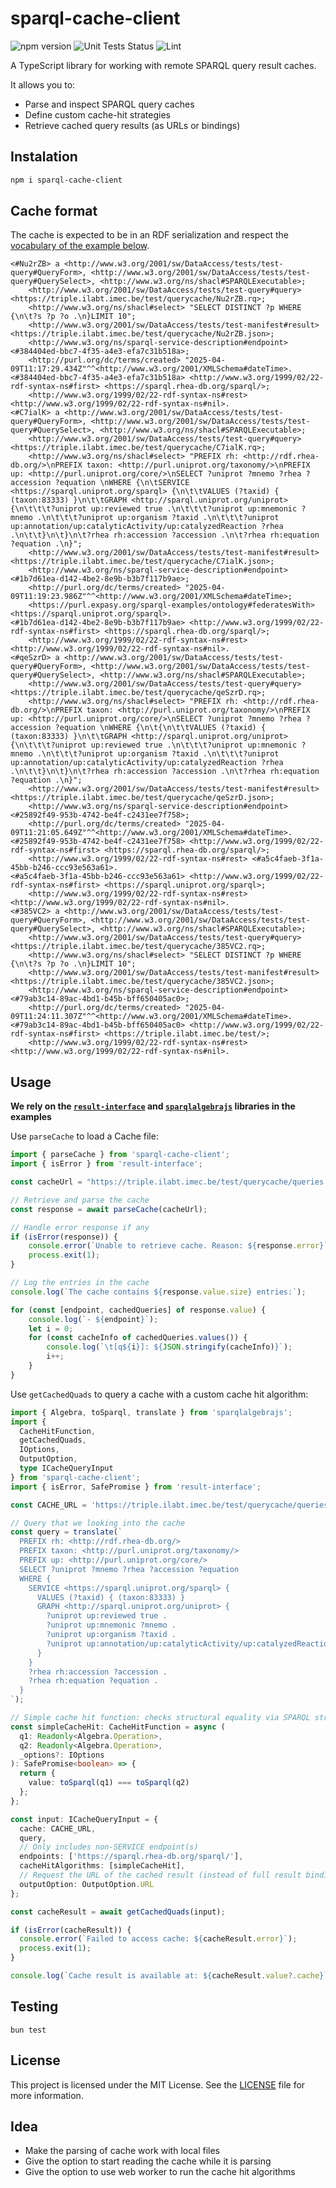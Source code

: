 # sparql-cache-client


![npm version](https://img.shields.io/npm/v/sparql-cache-client)
![Unit Tests Status](https://img.shields.io/github/actions/workflow/status/constraintAutomaton/cache-query-triple-project/ci.yml?label=unit+test
)
![Lint](https://img.shields.io/github/actions/workflow/status/constraintAutomaton/cache-query-triple-project/format.yml?label=linter
)

A TypeScript library for working with remote SPARQL query result caches.

It allows you to:

- Parse and inspect SPARQL query caches
- Define custom cache-hit strategies
- Retrieve cached query results (as URLs or bindings)

## Instalation

```bash
npm i sparql-cache-client
```

## Cache format

The cache is expected to be in an RDF serialization and respect the [vocabulary of the example below](./cache_example.ttl). 

```ttl
<#Nu2rZB> a <http://www.w3.org/2001/sw/DataAccess/tests/test-query#QueryForm>, <http://www.w3.org/2001/sw/DataAccess/tests/test-query#QuerySelect>, <http://www.w3.org/ns/shacl#SPARQLExecutable>;
    <http://www.w3.org/2001/sw/DataAccess/tests/test-query#query> <https://triple.ilabt.imec.be/test/querycache/Nu2rZB.rq>;
    <http://www.w3.org/ns/shacl#select> "SELECT DISTINCT ?p WHERE {\n\t?s ?p ?o .\n}LIMIT 10";
    <http://www.w3.org/2001/sw/DataAccess/tests/test-manifest#result> <https://triple.ilabt.imec.be/test/querycache/Nu2rZB.json>;
    <http://www.w3.org/ns/sparql-service-description#endpoint> <#384404ed-bbc7-4f35-a4e3-efa7c31b518a>;
    <http://purl.org/dc/terms/created> "2025-04-09T11:17:29.434Z"^^<http://www.w3.org/2001/XMLSchema#dateTime>.
<#384404ed-bbc7-4f35-a4e3-efa7c31b518a> <http://www.w3.org/1999/02/22-rdf-syntax-ns#first> <https://sparql.rhea-db.org/sparql/>;
    <http://www.w3.org/1999/02/22-rdf-syntax-ns#rest> <http://www.w3.org/1999/02/22-rdf-syntax-ns#nil>.
<#C7ialK> a <http://www.w3.org/2001/sw/DataAccess/tests/test-query#QueryForm>, <http://www.w3.org/2001/sw/DataAccess/tests/test-query#QuerySelect>, <http://www.w3.org/ns/shacl#SPARQLExecutable>;
    <http://www.w3.org/2001/sw/DataAccess/tests/test-query#query> <https://triple.ilabt.imec.be/test/querycache/C7ialK.rq>;
    <http://www.w3.org/ns/shacl#select> "PREFIX rh: <http://rdf.rhea-db.org/>\nPREFIX taxon: <http://purl.uniprot.org/taxonomy/>\nPREFIX up: <http://purl.uniprot.org/core/>\nSELECT ?uniprot ?mnemo ?rhea ?accession ?equation \nWHERE {\n\tSERVICE <https://sparql.uniprot.org/sparql> {\n\t\tVALUES (?taxid) { (taxon:83333) }\n\t\tGRAPH <http://sparql.uniprot.org/uniprot> {\n\t\t\t?uniprot up:reviewed true .\n\t\t\t?uniprot up:mnemonic ?mnemo .\n\t\t\t?uniprot up:organism ?taxid .\n\t\t\t?uniprot up:annotation/up:catalyticActivity/up:catalyzedReaction ?rhea .\n\t\t}\n\t}\n\t?rhea rh:accession ?accession .\n\t?rhea rh:equation ?equation .\n}";
    <http://www.w3.org/2001/sw/DataAccess/tests/test-manifest#result> <https://triple.ilabt.imec.be/test/querycache/C7ialK.json>;
    <http://www.w3.org/ns/sparql-service-description#endpoint> <#1b7d61ea-d142-4be2-8e9b-b3b7f117b9ae>;
    <http://purl.org/dc/terms/created> "2025-04-09T11:19:23.986Z"^^<http://www.w3.org/2001/XMLSchema#dateTime>;
    <https://purl.expasy.org/sparql-examples/ontology#federatesWith> <https://sparql.uniprot.org/sparql>.
<#1b7d61ea-d142-4be2-8e9b-b3b7f117b9ae> <http://www.w3.org/1999/02/22-rdf-syntax-ns#first> <https://sparql.rhea-db.org/sparql/>;
    <http://www.w3.org/1999/02/22-rdf-syntax-ns#rest> <http://www.w3.org/1999/02/22-rdf-syntax-ns#nil>.
<#qeSzrD> a <http://www.w3.org/2001/sw/DataAccess/tests/test-query#QueryForm>, <http://www.w3.org/2001/sw/DataAccess/tests/test-query#QuerySelect>, <http://www.w3.org/ns/shacl#SPARQLExecutable>;
    <http://www.w3.org/2001/sw/DataAccess/tests/test-query#query> <https://triple.ilabt.imec.be/test/querycache/qeSzrD.rq>;
    <http://www.w3.org/ns/shacl#select> "PREFIX rh: <http://rdf.rhea-db.org/>\nPREFIX taxon: <http://purl.uniprot.org/taxonomy/>\nPREFIX up: <http://purl.uniprot.org/core/>\nSELECT ?uniprot ?mnemo ?rhea ?accession ?equation \nWHERE {\n\t{\n\t\tVALUES (?taxid) { (taxon:83333) }\n\t\tGRAPH <http://sparql.uniprot.org/uniprot> {\n\t\t\t?uniprot up:reviewed true .\n\t\t\t?uniprot up:mnemonic ?mnemo .\n\t\t\t?uniprot up:organism ?taxid .\n\t\t\t?uniprot up:annotation/up:catalyticActivity/up:catalyzedReaction ?rhea .\n\t\t}\n\t}\n\t?rhea rh:accession ?accession .\n\t?rhea rh:equation ?equation .\n}";
    <http://www.w3.org/2001/sw/DataAccess/tests/test-manifest#result> <https://triple.ilabt.imec.be/test/querycache/qeSzrD.json>;
    <http://www.w3.org/ns/sparql-service-description#endpoint> <#25892f49-953b-4742-be4f-c2431ee7f758>;
    <http://purl.org/dc/terms/created> "2025-04-09T11:21:05.649Z"^^<http://www.w3.org/2001/XMLSchema#dateTime>.
<#25892f49-953b-4742-be4f-c2431ee7f758> <http://www.w3.org/1999/02/22-rdf-syntax-ns#first> <https://sparql.rhea-db.org/sparql/>;
    <http://www.w3.org/1999/02/22-rdf-syntax-ns#rest> <#a5c4faeb-3f1a-45bb-b246-ccc93e563a61>.
<#a5c4faeb-3f1a-45bb-b246-ccc93e563a61> <http://www.w3.org/1999/02/22-rdf-syntax-ns#first> <https://sparql.uniprot.org/sparql>;
    <http://www.w3.org/1999/02/22-rdf-syntax-ns#rest> <http://www.w3.org/1999/02/22-rdf-syntax-ns#nil>.
<#385VC2> a <http://www.w3.org/2001/sw/DataAccess/tests/test-query#QueryForm>, <http://www.w3.org/2001/sw/DataAccess/tests/test-query#QuerySelect>, <http://www.w3.org/ns/shacl#SPARQLExecutable>;
    <http://www.w3.org/2001/sw/DataAccess/tests/test-query#query> <https://triple.ilabt.imec.be/test/querycache/385VC2.rq>;
    <http://www.w3.org/ns/shacl#select> "SELECT DISTINCT ?p WHERE {\n\t?s ?p ?o .\n}LIMIT 10";
    <http://www.w3.org/2001/sw/DataAccess/tests/test-manifest#result> <https://triple.ilabt.imec.be/test/querycache/385VC2.json>;
    <http://www.w3.org/ns/sparql-service-description#endpoint> <#79ab3c14-89ac-4bd1-b45b-bff650405ac0>;
    <http://purl.org/dc/terms/created> "2025-04-09T11:24:11.307Z"^^<http://www.w3.org/2001/XMLSchema#dateTime>.
<#79ab3c14-89ac-4bd1-b45b-bff650405ac0> <http://www.w3.org/1999/02/22-rdf-syntax-ns#first> <https://triple.ilabt.imec.be/test/>;
    <http://www.w3.org/1999/02/22-rdf-syntax-ns#rest> <http://www.w3.org/1999/02/22-rdf-syntax-ns#nil>.
```

## Usage

**We rely on the [`result-interface`](https://www.npmjs.com/package/result-interface) and [`sparqlalgebrajs`](https://www.npmjs.com/package/sparqlalgebrajs) libraries in the examples**

Use `parseCache` to load a Cache file:

```ts
import { parseCache } from 'sparql-cache-client';
import { isError } from 'result-interface';

const cacheUrl = "https://triple.ilabt.imec.be/test/querycache/queries.ttl";

// Retrieve and parse the cache
const response = await parseCache(cacheUrl);

// Handle error response if any
if (isError(response)) {
    console.error(`Unable to retrieve cache. Reason: ${response.error}`);
    process.exit(1);
}

// Log the entries in the cache
console.log(`The cache contains ${response.value.size} entries:`);

for (const [endpoint, cachedQueries] of response.value) {
    console.log(`- ${endpoint}`);
    let i = 0;
    for (const cacheInfo of cachedQueries.values()) {
        console.log(`\t[q${i}]: ${JSON.stringify(cacheInfo)}`);
        i++;
    }
}
```
Use `getCachedQuads` to query a cache with a custom cache hit algorithm:

```ts
import { Algebra, toSparql, translate } from 'sparqlalgebrajs';
import {
  CacheHitFunction,
  getCachedQuads,
  IOptions,
  OutputOption,
  type ICacheQueryInput
} from 'sparql-cache-client';
import { isError, SafePromise } from 'result-interface';

const CACHE_URL = 'https://triple.ilabt.imec.be/test/querycache/queries.ttl';

// Query that we looking into the cache
const query = translate(`
  PREFIX rh: <http://rdf.rhea-db.org/>
  PREFIX taxon: <http://purl.uniprot.org/taxonomy/>
  PREFIX up: <http://purl.uniprot.org/core/>
  SELECT ?uniprot ?mnemo ?rhea ?accession ?equation 
  WHERE {
    SERVICE <https://sparql.uniprot.org/sparql> {
      VALUES (?taxid) { (taxon:83333) }
      GRAPH <http://sparql.uniprot.org/uniprot> {
        ?uniprot up:reviewed true .
        ?uniprot up:mnemonic ?mnemo .
        ?uniprot up:organism ?taxid .
        ?uniprot up:annotation/up:catalyticActivity/up:catalyzedReaction ?rhea .
      }
    }
    ?rhea rh:accession ?accession .
    ?rhea rh:equation ?equation .
  }
`);

// Simple cache hit function: checks structural equality via SPARQL string comparison
const simpleCacheHit: CacheHitFunction = async (
  q1: Readonly<Algebra.Operation>,
  q2: Readonly<Algebra.Operation>,
  _options?: IOptions
): SafePromise<boolean> => {
  return {
    value: toSparql(q1) === toSparql(q2)
  };
};

const input: ICacheQueryInput = {
  cache: CACHE_URL,
  query,
  // Only includes non-SERVICE endpoint(s)
  endpoints: ['https://sparql.rhea-db.org/sparql/'],
  cacheHitAlgorithms: [simpleCacheHit],
  // Request the URL of the cached result (instead of full result bindings)
  outputOption: OutputOption.URL
};

const cacheResult = await getCachedQuads(input);

if (isError(cacheResult)) {
  console.error(`Failed to access cache: ${cacheResult.error}`);
  process.exit(1);
}

console.log(`Cache result is available at: ${cacheResult.value?.cache}`);

```


## Testing

```
bun test
```
## License

This project is licensed under the MIT License. See the [LICENSE](./LICENSE) file for more information.

## Idea

- Make the parsing of cache work with local files
- Give the option to start reading the cache while it is parsing
- Give the option to use web worker to run the cache hit algorithms